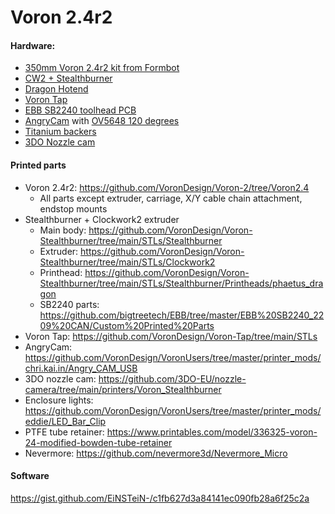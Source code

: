 # Voron 2.4r2

#### Hardware:
* [350mm Voron 2.4r2 kit from Formbot](https://www.formbot3d.com/products/voron-24-corexy-3d-printer-kit-with-different-print-sizes-for-choice?VariantsId=10457)
* [CW2 + Stealthburner](https://github.com/VoronDesign/Voron-Stealthburner)
* [Dragon Hotend](https://www.phaetus.com/dragon-st/)
* [Voron Tap](https://github.com/VoronDesign/Voron-Tap)
* [EBB SB2240 toolhead PCB](https://biqu.equipment/products/bigtreetech-ebb-sb2209-can-v1-0)
* [AngryCam](https://github.com/VoronDesign/VoronUsers/tree/master/printer_mods/chri.kai.in/Angry_CAM_USB) with [OV5648 120 degrees](https://www.aliexpress.com/item/1005003720999994.html?spm=a2g0o.order_list.order_list_main.23.7d751802cmCV6f)
* [Titanium backers](https://www.3dlabtech.ca/product/titanium-backers-for-voron-2-and-trident/)
* [3DO Nozzle cam](https://kb-3d.com/store/electronics/779-3do-nozzle-camera-kit.html)

#### Printed parts
* Voron 2.4r2: https://github.com/VoronDesign/Voron-2/tree/Voron2.4
  * All parts except extruder, carriage, X/Y cable chain attachment, endstop mounts
* Stealthburner + Clockwork2 extruder
  * Main body: https://github.com/VoronDesign/Voron-Stealthburner/tree/main/STLs/Stealthburner
  * Extruder: https://github.com/VoronDesign/Voron-Stealthburner/tree/main/STLs/Clockwork2
  * Printhead: https://github.com/VoronDesign/Voron-Stealthburner/tree/main/STLs/Stealthburner/Printheads/phaetus_dragon
  * SB2240 parts: https://github.com/bigtreetech/EBB/tree/master/EBB%20SB2240_2209%20CAN/Custom%20Printed%20Parts
* Voron Tap: https://github.com/VoronDesign/Voron-Tap/tree/main/STLs
* AngryCam: https://github.com/VoronDesign/VoronUsers/tree/master/printer_mods/chri.kai.in/Angry_CAM_USB
* 3DO nozzle cam: https://github.com/3DO-EU/nozzle-camera/tree/main/printers/Voron_Stealthburner
* Enclosure lights: https://github.com/VoronDesign/VoronUsers/tree/master/printer_mods/eddie/LED_Bar_Clip
* PTFE tube retainer: https://www.printables.com/model/336325-voron-24-modified-bowden-tube-retainer
* Nevermore: https://github.com/nevermore3d/Nevermore_Micro

#### Software

https://gist.github.com/EiNSTeiN-/c1fb627d3a84141ec090fb28a6f25c2a
